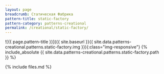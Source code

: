 ```yaml
---
layout: page
breadcrumb: Статическая Фабрика
pattern-title: static-factory
pattern-category: patterns-creational
permalink: /creational/static-factory/
---
```

![{{ page.pattern-title }}]({{ site.baseurl }}{{ site.data.patterns-creational.patterns.static-factory.img }}){:class="img-responsive"}
{% include_absolute {{ site.data.patterns-creational.patterns.static-factory.path }} %}

{% include files.md %}
